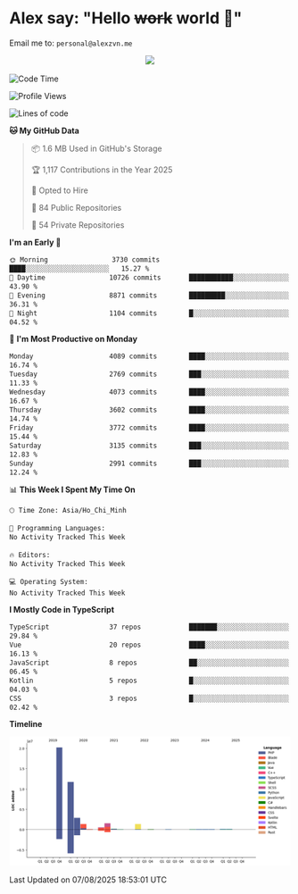 # Alex say: "Hello ~~work~~ world 🐾"
Email me to: `personal@alexzvn.me`


<p align=center>
  <a href="https://skillicons.dev">
    <img src="https://skillicons.dev/icons?i=ts,js,php,nodejs,bun,vue,nuxt,react,svelte,tauri,laravel,rust,mongodb,docker,electron,redis,rabbitmq,tailwind,git,cloudflare,elysia,mysql,nginx,rollupjs,sentry,ubuntu,yarn,html,css,vite" />
  </a>
</p>

<!--START_SECTION:waka-->
![Code Time](http://img.shields.io/badge/Code%20Time-1%2C066%20hrs%2055%20mins-blue)

![Profile Views](http://img.shields.io/badge/Profile%20Views-0-blue)

![Lines of code](https://img.shields.io/badge/From%20Hello%20World%20I%27ve%20Written-40.8%20million%20lines%20of%20code-blue)

**🐱 My GitHub Data** 

> 📦 1.6 MB Used in GitHub's Storage 
 > 
> 🏆 1,117 Contributions in the Year 2025
 > 
> 💼 Opted to Hire
 > 
> 📜 84 Public Repositories 
 > 
> 🔑 54 Private Repositories 
 > 
**I'm an Early 🐤** 

```text
🌞 Morning                3730 commits        ████░░░░░░░░░░░░░░░░░░░░░   15.27 % 
🌆 Daytime                10726 commits       ███████████░░░░░░░░░░░░░░   43.90 % 
🌃 Evening                8871 commits        █████████░░░░░░░░░░░░░░░░   36.31 % 
🌙 Night                  1104 commits        █░░░░░░░░░░░░░░░░░░░░░░░░   04.52 % 
```
📅 **I'm Most Productive on Monday** 

```text
Monday                   4089 commits        ████░░░░░░░░░░░░░░░░░░░░░   16.74 % 
Tuesday                  2769 commits        ███░░░░░░░░░░░░░░░░░░░░░░   11.33 % 
Wednesday                4073 commits        ████░░░░░░░░░░░░░░░░░░░░░   16.67 % 
Thursday                 3602 commits        ████░░░░░░░░░░░░░░░░░░░░░   14.74 % 
Friday                   3772 commits        ████░░░░░░░░░░░░░░░░░░░░░   15.44 % 
Saturday                 3135 commits        ███░░░░░░░░░░░░░░░░░░░░░░   12.83 % 
Sunday                   2991 commits        ███░░░░░░░░░░░░░░░░░░░░░░   12.24 % 
```


📊 **This Week I Spent My Time On** 

```text
🕑︎ Time Zone: Asia/Ho_Chi_Minh

💬 Programming Languages: 
No Activity Tracked This Week

🔥 Editors: 
No Activity Tracked This Week

💻 Operating System: 
No Activity Tracked This Week
```

**I Mostly Code in TypeScript** 

```text
TypeScript               37 repos            ███████░░░░░░░░░░░░░░░░░░   29.84 % 
Vue                      20 repos            ████░░░░░░░░░░░░░░░░░░░░░   16.13 % 
JavaScript               8 repos             ██░░░░░░░░░░░░░░░░░░░░░░░   06.45 % 
Kotlin                   5 repos             █░░░░░░░░░░░░░░░░░░░░░░░░   04.03 % 
CSS                      3 repos             █░░░░░░░░░░░░░░░░░░░░░░░░   02.42 % 
```



**Timeline**

![Lines of Code chart](https://raw.githubusercontent.com/alexzvn/alexzvn/main/assets/bar_graph.png)


 Last Updated on 07/08/2025 18:53:01 UTC
<!--END_SECTION:waka-->

